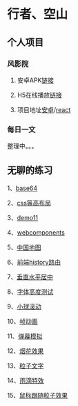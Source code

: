 # 行者、空山

## 个人项目

### 风影院

1. 安卓APK[链接](https://apks-1252514056.cos.ap-chengdu.myqcloud.com/%E9%A3%8E%E5%BD%B1%E9%99%A2_v1.7_2018-10-14-release.apk)

2. H5在线播放[链接](http://movie.zackdk.top/)

3. 项目地址[安卓](https://github.com/CodeByZack/kongtv-android/)/[react](https://github.com/CodeByZack/kongtv-react/)

### 每日一文

整理中。。。

## 无聊的练习

1、[base64](https://codebyzack.github.io/web_demo/demo/base64)

2、[css等高布局](https://codebyzack.github.io/web_demo/demo/css等高布局)

3、[demo11](https://codebyzack.github.io/web_demo/demo/demo11)

4、[webcomponents](https://codebyzack.github.io/web_demo/demo/webcomponents)

5、[中国地图](https://codebyzack.github.io/web_demo/demo/中国地图)

6、[前端history路由](https://codebyzack.github.io/web_demo/demo/前端history路由)

7、[垂直水平居中](https://codebyzack.github.io/web_demo/demo/垂直水平居中)

8、[字体高度测试](https://codebyzack.github.io/web_demo/demo/字体高度测试)

9、[小球滚动](https://codebyzack.github.io/web_demo/demo/小球滚动)

10、[帧动画](https://codebyzack.github.io/web_demo/demo/帧动画)

11、[弹幕模拟](https://codebyzack.github.io/web_demo/demo/弹幕模拟)

12、[烟花效果](https://codebyzack.github.io/web_demo/demo/烟花效果)

13、[粒子文字](https://codebyzack.github.io/web_demo/demo/粒子文字)

14、[雨滴特效](https://codebyzack.github.io/web_demo/demo/雨滴特效)

15、[鼠标跟随粒子效果](https://codebyzack.github.io/web_demo/demo/鼠标跟随粒子效果)
